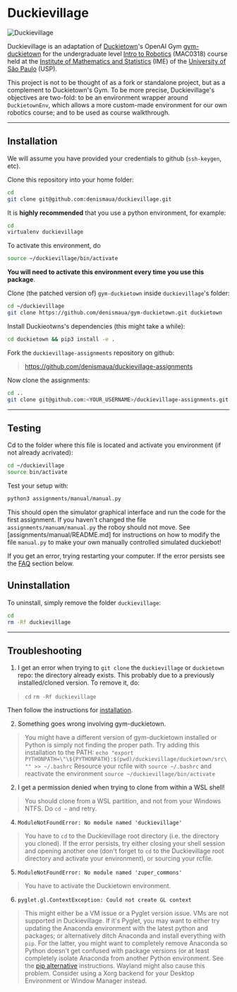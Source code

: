 # Duckievillage

![Duckievillage](https://raw.githubusercontent.com/RenatoGeh/duckievillage/master/duckieusp.png)

Duckievillage is an adaptation of [Duckietown](https://duckietown.org)'s OpenAI Gym
[gym-duckietown](https://github.com/duckietown/gym-duckietown) for the undergraduate level [Intro
to Robotics](https://uspdigital.usp.br/jupiterweb/obterDisciplina?sgldis=MAC0318&nomdis=) (MAC0318)
course held at the [Institute of Mathematics and Statistics](http://www.ime.usp.br/) (IME) of the
[University of São Paulo](https://www5.usp.br/#english) (USP).

This project is not to be thought of as a fork or standalone project, but as a complement to
Duckietown's Gym. To be more precise, Duckievillage's objectives are two-fold: to be an environment
wrapper around `DuckietownEnv`, which allows a more custom-made environment for our own robotics
course; and to be used as course walkthrough.

---

## Installation

We will assume you have provided your credentials to github (`ssh-keygen`, etc).

Clone this repository into your home folder:
```bash
cd
git clone git@github.com:denismaua/duckievillage.git
```

It is **highly recommended** that you use a python environment, for example:

```bash
cd
virtualenv duckievillage
```

To activate this environment, do

```bash
source ~/duckievillage/bin/activate
```

**You will need to activate this environment every time you use this package**. 

Clone (the patched version of) `gym-duckietown` inside `duckievillage`'s folder:

```bash
cd ~/duckievillage
git clone https://github.com/denismaua/gym-duckietown.git duckietown

``` 

Install Duckieotwns's dependencies (this might take a while):

```bash
cd duckietown && pip3 install -e .
```

Fork the `duckievillage-assignments` repository on github:

> https://github.com/denismaua/duckievillage-assignments


Now clone the assignments:

```bash
cd ..
git clone git@github.com:<YOUR_USERNAME>/duckievillage-assignments.git assignments
```

---

## Testing

Cd to the folder where this file is located and activate you environment (if not already acrivated):

```bash
cd ~/duckievillage
source bin/activate
```

Test your setup with:

```bash
python3 assignments/manual/manual.py
```

This should open the simulator graphical interface and run the code for the first assignment.
If you haven't changed the file `assignments/manuam/manual.py` the roboy should not move. 
See [assignments/manual/README.md] for instructions on how to modify the file `manual.py` to make your own manually controlled simulated duckiebot!

If you get an error, trying restarting your computer. If the error persists see the [FAQ](#troubleshooting) section below.

## Uninstallation

To uninstall, simply remove the folder `duckievillage`:

```bash
cd
rm -Rf duckievillage
```

---

## Troubleshooting

1. I get an error when trying to `git clone` the `duckievillage` or `duckietown` repo: the directory already exists. This probably due to a previously installed/cloned version. To remove it, do:

> `cd`
> `rm -Rf duckievillage`

Then follow the instructions for [installation](#Installation).

2. Something goes wrong involving gym-duckietown.

> You might have a different version of gym-duckietown installed or Python is simply not finding the proper path.
> Try adding this installation to the PATH:
> `echo "export PYTHONPATH=\"\${PYTHONPATH}:$(pwd)/duckievillage/duckietown/src\"" >> ~/.bashrc`
> Resource your rcfile with `source ~/.bashrc` and reactivate the environment `source ~/duckievillage/bin/activate`

2. I get a permission denied when trying to clone from within a WSL shell!

> You should clone from a WSL partition, and not from your Windows NTFS. Do `cd ~` and retry.

4. `ModuleNotFoundError: No module named 'duckievillage'`

> You have to `cd` to the Duckievillage root directory (i.e. the directory you cloned). If the
> error persists, try either closing your shell session and opening another one (don't forget to
> `cd` to the Duckievillage root directory and activate your environment), or sourcing
> your rcfile.

5. `ModuleNotFoundError: No module named 'zuper_commons'`

> You have to activate the Duckietown environment.


6. `pyglet.gl.ContextException: Could not create GL context`

> This might either be a VM issue or a Pyglet version issue. VMs are not supported in
> Duckievillage. If it's Pyglet, you may want to either try updating the Anaconda environment with
> the latest python and packages; or alternatively ditch Anaconda and install everything with
> `pip`. For the latter, you might want to completely remove Anaconda so Python doesn't get
> confused with package versions (or at least completely isolate Anaconda from another Python
> environment. See the [pip alternative](#alternative-pip-installation) instructions. Wayland might
> also cause this problem. Consider using a Xorg backend for your Desktop Environment or Window
> Manager instead.

